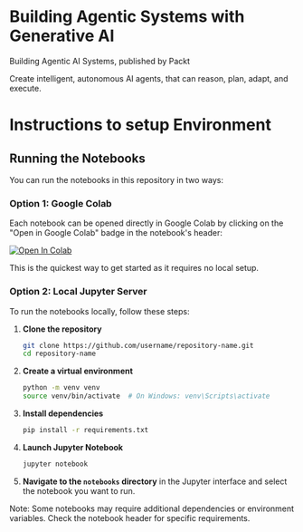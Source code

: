 # Building Agentic Systems with Generative AI

Building Agentic AI Systems, published by Packt

Create intelligent, autonomous AI agents, that can reason, plan, adapt, and execute.

# Instructions to setup Environment

## Running the Notebooks

You can run the notebooks in this repository in two ways:

### Option 1: Google Colab

Each notebook can be opened directly in Google Colab by clicking on the "Open in Google Colab" badge in the notebook's header:

[![Open In Colab](https://colab.research.google.com/assets/colab-badge.svg)](https://colab.research.google.com/github/PacktPublishing/Building-Agentic-AI-Systems/blob/main/Chapter_02.ipynb)

This is the quickest way to get started as it requires no local setup.

### Option 2: Local Jupyter Server

To run the notebooks locally, follow these steps:

1. **Clone the repository**
   ```bash
   git clone https://github.com/username/repository-name.git
   cd repository-name
   ```

2. **Create a virtual environment**
   ```bash
   python -m venv venv
   source venv/bin/activate  # On Windows: venv\Scripts\activate
   ```

3. **Install dependencies**
   ```bash
   pip install -r requirements.txt
   ```

4. **Launch Jupyter Notebook**
   ```bash
   jupyter notebook
   ```

5. **Navigate to the `notebooks` directory** in the Jupyter interface and select the notebook you want to run.

Note: Some notebooks may require additional dependencies or environment variables. Check the notebook header for specific requirements.

